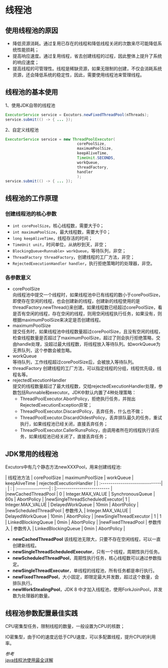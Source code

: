 # 线程池

## 使用线程池的原因

- 降低资源消耗。通过复用已存在的线程和降低线程关闭的次数来尽可能降低系统性能损耗；
- 提高响应速度。通过复用线程，省去创建线程的过程，因此整体上提升了系统的响应速度；
- 提高线程的可管理性。线程是稀缺资源，如果无限制的创建，不仅会消耗系统资源，还会降低系统的稳定性，因此，需要使用线程池来管理线程。

## 线程池的基本使用

1、使用JDK自带的线程池

```Java
ExecutorService service = Excutors.newFixedThreadPool(nThreads);
service.submit(() -> { ... });
```

2、自定义线程池

```Java
ExecutorService service = new ThreadPoolExecutor(
                                corePoolSize,
                                maximumPoolSize,
                                keepAliveTime,
                                TimeUnit.SECONDS,
                                workQueue,
                                threadFactory,
                                handler
                                );
service.submit(() -> { ... });
```

## 线程池的工作原理

### 创建线程池的核心参数

- `int corePoolSize`，核心线程数，需要大于0；
- `int maximumPoolSize`，最大线程数，需要大于0；
- `long keepAliveTime`，线程存活的时间；
- `TimeUnit unit`，时间单位，从纳秒到天，非空；
- `BlockingQueue<Runnable> workQueue`，等待队列，非空；
- `ThreadFactory threadFactory`，创建线程的工厂方法，非空；
- `RejectedExecutionHandler handler`，执行拒绝策略时的处理器，非空。

### 各参数意义

- corePoolSize  
  向线程池中提交一个线程时，如果线程池中已有线程的数小于corePoolSize，即使存在空闲的线程，也会创建新的线程，创建新的线程使用的是threadFactory.newThread()来创建。如果线程数已经超过corePoolSize，看是否有空闲的线程，存在空闲的线程，则用空闲线程执行任务，如果没有，则根据maximumPoolSize来决定是否创建线程。
- maximumPoolSize   
  提交任务时，如果线程池中线程数量超过corePoolSize，且没有空闲的线程，检查线程数量是否超过了maximumPoolSize，超过了则会执行拒绝策略，交由handle处理，没超过最大线程数，将线程放入等待队列。如workQueue为无界队列，这个参数会被忽略。
- workQueue     
  等待队列，工作线程超过corePoolSize后，会被放入等待队列。
- threadFactory 
  创建线程的工厂方法，可以指定线程的分组，线程优先级，线程名等。
- rejectedExecutionHandler  
  提交的线程数量超过了最大线程数，交给rejectedExecutionHandler处理，参数包括Runnable和executor。JDK中默认内置了4种处理策略：  
    - ThreadPoolExecutor.AbortPolicy，拒绝执行任务，并抛出RejectedExecutionException异常；
    - ThreadPoolExecutor.DiscardPolicy，丢弃任务，什么也不做；
    - ThreadPoolExecutor.DiscardOldestPolicy，丢弃排队最久的任务，重试执行，如果线程池已经关闭，直接丢弃任务；
    - ThreadPoolExecutor.CallerRunsPolicy，由调用者所在的线程执行该任务，如果线程池已经关闭了，直接丢弃任务；

## JDK常用的线程池

Excutors中有几个静态方法newXXXPool，用来创建线程池:

|   线程池方法                     | corePoolSize | maximumPoolSize   |   workQueue      | keepAliveTime | rejectedExecutionHandler  | 
| :------------------------------| :            | :                 | :----------------| :             |:-------------------------- |
|newCachedThreadPool             |      0       | Integer.MAX_VALUE | SynchronousQueue |      60s      |   AbortPolicy              |
|newSingleThreadScheduledExecutor|      1       | Integer.MAX_VALUE | DelayedWorkQueue |     10min     |   AbortPolicy              |
|newScheduledThreadPool          |     参数传入  | Integer.MAX_VALUE | DelayedWorkQueue |     10min     |   AbortPolicy              |
|newSingleThreadExecutor         |      1       | 1                 | LinkedBlockingQueue |     0min   |   AbortPolicy             |
|newFixedThreadPool              |     参数传入   | 参数传入           | LinkedBlockingQueue |     0min   |   AbortPolicy             |

- **newCachedThreadPool** 该线程池无限大，只要不存在空闲线程，可以一直创建新线程。
- **newSingleThreadScheduledExecutor**，只有一个线程，周期性执行任务。
- **newScheduledThreadPool**，周期性执行任务，核心线程数可以通过参数指定。
- **newSingleThreadExecutor**，单线程的线程池，所有任务都是串行执行。
- **newFixedThreadPool**，大小固定，即限定最大并发数，超过这个数量，会排队执行。
- **newWorkStealingPool**，JDK 8 中才加入线程池，使用ForkJoinPool，并发数为处理器的数量。

## 线程池参数配置最佳实践

CPU密集型任务，限制线程的数量，一般设置为CPU的核数；

IO密集型，由于IO的速度远低于CPU速度，可以多配置线程，提升CPU的利用率。

*参考*  
[java线程池使用最全详解](https://blog.csdn.net/qq_40093255/article/details/116990431)